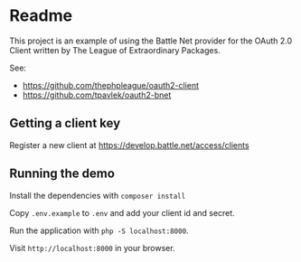 # Readme

This project is an example of using the Battle Net provider for the OAuth 2.0 Client written by The League of Extraordinary Packages.

See:
* https://github.com/thephpleague/oauth2-client
* https://github.com/tpavlek/oauth2-bnet

## Getting a client key

Register a new client at https://develop.battle.net/access/clients

## Running the demo

Install the dependencies with `composer install`

Copy `.env.example` to `.env` and add your client id and secret.

Run the application with `php -S localhost:8000`.

Visit `http://localhost:8000` in your browser.